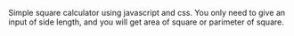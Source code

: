 Simple square calculator using javascript and css. You only need to give an input of side length, and you will get area of square or parimeter of square.
